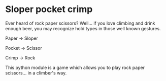 # Sloper pocket crimp

Ever heard of rock paper scissors? Well... if you love climbing and drink enough beer, you may recognize
hold types in those well known gestures.

Paper -> Sloper

Pocket -> Scissor

Crimp -> Rock

This python module is a game which allows you to play rock paper scissors... in a climber's way.
